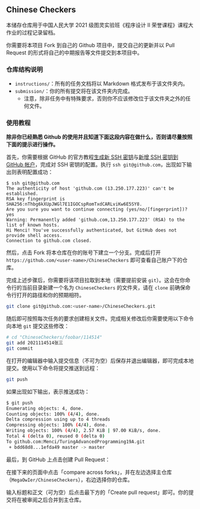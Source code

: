 ## Chinese Checkers

本储存仓库用于中国人民大学 2021 级图灵实验班《程序设计 II 荣誉课程》课程大作业的过程记录留档。

你需要将本项目 Fork 到自己的 Github 项目中，提交自己的更新并以 Pull Request 的形式将自己的中期报告等文件提交到本项目中。

### 仓库结构说明

+ `instructions/`：所有的任务文档将以 Markdown 格式发布于该文件夹内。
+ `submission/`：你的所有提交将在该文件夹内完成。
  + 注意，除非任务中有特殊要求，否则你不应该修改位于该文件夹之外的任何文件。

### 使用教程

**除非你已经熟悉 Github 的使用并且知道下面这段内容在做什么，否则请尽量按照下面的提示进行操作。**

首先，你需要根据 GitHub 的官方教程[生成新 SSH 密钥](https://help.github.com/cn/articles/generating-a-new-ssh-key-and-adding-it-to-the-ssh-agent)与[新增 SSH 密钥到 GitHub 帐户](https://help.github.com/cn/articles/adding-a-new-ssh-key-to-your-github-account)，完成对 SSH 密钥的配置。执行 `ssh git@github.com`，出现如下输出则表明配置成功：

```
$ ssh git@github.com
The authenticity of host 'github.com (13.250.177.223)' can't be established.
RSA key fingerprint is SHA256:nThbg6kXUpJWGl7E1IGOCspRomTxdCARLviKw6E5SY8.
Are you sure you want to continue connecting (yes/no/[fingerprint])? yes
Warning: Permanently added 'github.com,13.250.177.223' (RSA) to the list of known hosts.
Hi Menci! You've successfully authenticated, but GitHub does not provide shell access.
Connection to github.com closed.
```

然后，点击 Fork 将本仓库在你的账号下建立一个分支。完成后打开 `https://github.com/<user-name>/ChineseCheckers` 即可查看自己账户下的仓库。

完成上述步骤后，你需要将该项目拉取到本地（需要提前安装 `git`）。这会在你命令行的当前目录新建一个名为 `ChineseCheckers` 的文件夹，请在 `clone` 前确保命令行打开的路径和你的预期相符。

```bash
git clone git@github.com:<user-name>/ChineseCheckers.git
```

随后即可按照每次任务的要求创建相关文件。完成相关修改后你需要使用以下命令向本地 `git` 提交这些修改：

```bash
# cd "ChineseCheckers/foobar/114514"
git add 2021114514张三
git commit
```

在打开的编辑器中输入提交信息（不可为空）后保存并退出编辑器，即可完成本地提交。使用以下命令将提交推送到远程：

```bash
git push
```

如果出现如下输出，表示推送成功：

```bash
$ git push
Enumerating objects: 4, done.
Counting objects: 100% (4/4), done.
Delta compression using up to 4 threads
Compressing objects: 100% (4/4), done.
Writing objects: 100% (4/4), 2.57 KiB | 97.00 KiB/s, done.
Total 4 (delta 0), reused 0 (delta 0)
To github.com:Menci/TuringAdvancedProgramming19A.git
 + bdd68d8...1efda49 master -> master
```

最后，到 GitHub 上点击创建 Pull Request：

在接下来的页面中点击「compare across forks」，并在左边选择主仓库（`MegaOwIer/ChineseCheckers`），右边选择你的仓库。

输入标题和正文（可为空）后点击最下方的「Create pull request」即可。你的提交将在被审阅之后合并到主仓库。
